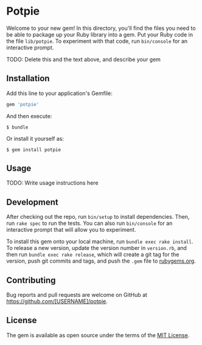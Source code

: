 # Potpie

Welcome to your new gem! In this directory, you'll find the files you need to be able to package up your Ruby library into a gem. Put your Ruby code in the file `lib/potpie`. To experiment with that code, run `bin/console` for an interactive prompt.

TODO: Delete this and the text above, and describe your gem

## Installation

Add this line to your application's Gemfile:

```ruby
gem 'potpie'
```

And then execute:

    $ bundle

Or install it yourself as:

    $ gem install potpie

## Usage

TODO: Write usage instructions here

## Development

After checking out the repo, run `bin/setup` to install dependencies. Then, run `rake spec` to run the tests. You can also run `bin/console` for an interactive prompt that will allow you to experiment.

To install this gem onto your local machine, run `bundle exec rake install`. To release a new version, update the version number in `version.rb`, and then run `bundle exec rake release`, which will create a git tag for the version, push git commits and tags, and push the `.gem` file to [rubygems.org](https://rubygems.org).

## Contributing

Bug reports and pull requests are welcome on GitHub at https://github.com/[USERNAME]/potpie.

## License

The gem is available as open source under the terms of the [MIT License](https://opensource.org/licenses/MIT).
